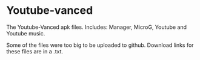 # Youtube-vanced
The Youtube-Vanced apk files.    Includes: Manager, MicroG, Youtube and Youtube music.

Some of the files were too big to be uploaded to github.
Download links for these files are in a .txt.
